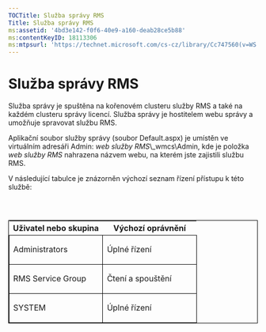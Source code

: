 ```yaml
---
TOCTitle: Služba správy RMS
Title: Služba správy RMS
ms:assetid: '4bd3e142-f0f6-40e9-a160-deab28ce5b88'
ms:contentKeyID: 18113306
ms:mtpsurl: 'https://technet.microsoft.com/cs-cz/library/Cc747560(v=WS.10)'
---
```


Služba správy RMS
=================

Služba správy je spuštěna na kořenovém clusteru služby RMS a také na každém clusteru správy licencí. Služba správy je hostitelem webu správy a umožňuje spravovat službu RMS.

Aplikační soubor služby správy (soubor Default.aspx) je umístěn ve virtuálním adresáři Admin: *web služby RMS*\\\_wmcs\\Admin, kde je položka *web služby RMS* nahrazena názvem webu, na kterém jste zajistili službu RMS.

V následující tabulce je znázorněn výchozí seznam řízení přístupu k této službě:

###  

<p> </p>
<table style="border:1px solid black;">
<colgroup>
<col width="50%" />
<col width="50%" />
</colgroup>
<thead>
<tr class="header">
<th>Uživatel nebo skupina</th>
<th>Výchozí oprávnění</th>
</tr>
</thead>
<tbody>
<tr class="odd">
<td style="border:1px solid black;"><p>Administrators</p></td>
<td style="border:1px solid black;"><p>Úplné řízení</p></td>
</tr>
<tr class="even">
<td style="border:1px solid black;"><p>RMS Service Group</p></td>
<td style="border:1px solid black;"><p>Čtení a spouštění</p></td>
</tr>
<tr class="odd">
<td style="border:1px solid black;"><p>SYSTEM</p></td>
<td style="border:1px solid black;"><p>Úplné řízení</p></td>
</tr>
</tbody>
</table>
